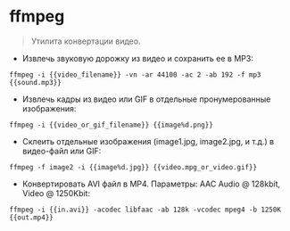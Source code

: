 # ffmpeg

> Утилита конвертации видео.

- Извлечь звуковую дорожку из видео и сохранить ее в MP3:

`ffmpeg -i {{video_filename}} -vn -ar 44100 -ac 2 -ab 192 -f mp3 {{sound.mp3}}`

- Извлечь кадры из видео или GIF в отдельные пронумерованные изображения:

`ffmpeg -i {{video_or_gif_filename}} {{image%d.png}}`

- Склеить отдельные изображения (image1.jpg, image2.jpg, и т.д.) в видео-файл или GIF:

`ffmpeg -f image2 -i {{image%d.jpg}} {{video.mpg_or_video.gif}}`

- Конвертировать  AVI файл в MP4. Параметры: AAC Audio @ 128kbit, Video @ 1250Kbit:

`ffmpeg -i {{in.avi}} -acodec libfaac -ab 128k -vcodec mpeg4 -b 1250K {{out.mp4}}`
